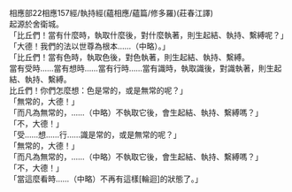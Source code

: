 相應部22相應157經/執持經(蘊相應/蘊篇/修多羅)(莊春江譯)  
起源於舍衛城。  
「比丘們！當有什麼時，執取什麼後，對什麼執著，則生起結、執持、繫縛呢？」  
「大德！我們的法以世尊為根本……（中略）。」  
「比丘們！當有色時，執取色後，對色執著，則生起結、執持、繫縛。  
當有受時……當有想時……當有行時……當有識時，執取識後，對識執著，則生起結、執持、繫縛。  
比丘們！你們怎麼想：色是常的，或是無常的呢？」  
「無常的，大德！」  
「而凡為無常的，……（中略）不執取它後，會生起結、執持、繫縛嗎？」  
「不，大德！」  
「受……想……行……識是常的，或是無常的呢？」  
「無常的，大德！」  
「而凡為無常的，……（中略）不執取它後，會生起結、執持、繫縛嗎？」  
「不，大德！」  
「當這麼看時……（中略）不再有這樣[輪迴]的狀態了。」  
  
  
